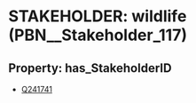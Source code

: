 # STAKEHOLDER: __wildlife__ (PBN__Stakeholder_117)

## Property: has_StakeholderID

* [Q241741](Q241741)


